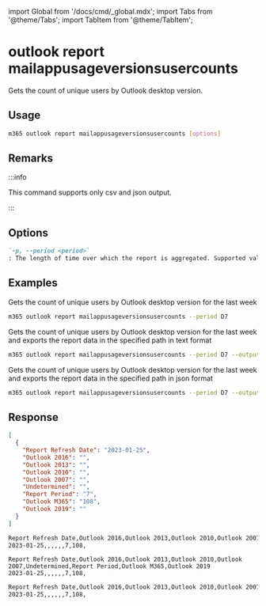 <!-- DISCLAIMER: All secrets, passwords, and sensitive values in this document are examples only and not real credentials. -->
import Global from '/docs/cmd/_global.mdx';
import Tabs from '@theme/Tabs';
import TabItem from '@theme/TabItem';

# outlook report mailappusageversionsusercounts

Gets the count of unique users by Outlook desktop version.

## Usage

```sh
m365 outlook report mailappusageversionsusercounts [options]
```

## Remarks

:::info

This command supports only csv and json output.

:::

## Options

```md definition-list
`-p, --period <period>`
: The length of time over which the report is aggregated. Supported values `D7`, `D30`, `D90`, `D180`.
```

<Global />

## Examples

Gets the count of unique users by Outlook desktop version for the last week

```sh
m365 outlook report mailappusageversionsusercounts --period D7
```

Gets the count of unique users by Outlook desktop version for the last week and exports the report data in the specified path in text format

```sh
m365 outlook report mailappusageversionsusercounts --period D7 --output text > "mailappusageversionsusercounts.txt"
```

Gets the count of unique users by Outlook desktop version for the last week and exports the report data in the specified path in json format

```sh
m365 outlook report mailappusageversionsusercounts --period D7 --output json > "mailappusageversionsusercounts.json"
```

## Response

<Tabs>
  <TabItem value="JSON">

  ```json
  [
    {
      "Report Refresh Date": "2023-01-25",
      "Outlook 2016": "",
      "Outlook 2013": "",
      "Outlook 2010": "",
      "Outlook 2007": "",
      "Undetermined": "",
      "Report Period": "7",
      "Outlook M365": "108",
      "Outlook 2019": ""
    }
  ]
  ```

  </TabItem>
  <TabItem value="Text">

  ```txt
  Report Refresh Date,Outlook 2016,Outlook 2013,Outlook 2010,Outlook 2007,Undetermined,Report Period,Outlook M365,Outlook 2019
  2023-01-25,,,,,,7,108,
  ```

  </TabItem>
  <TabItem value="CSV">

  ```csv
  Report Refresh Date,Outlook 2016,Outlook 2013,Outlook 2010,Outlook 2007,Undetermined,Report Period,Outlook M365,Outlook 2019
  2023-01-25,,,,,,7,108,
  ```

  </TabItem>
  <TabItem value="Markdown">

  ```md
  Report Refresh Date,Outlook 2016,Outlook 2013,Outlook 2010,Outlook 2007,Undetermined,Report Period,Outlook M365,Outlook 2019
  2023-01-25,,,,,,7,108,
  ```

  </TabItem>
</Tabs>
